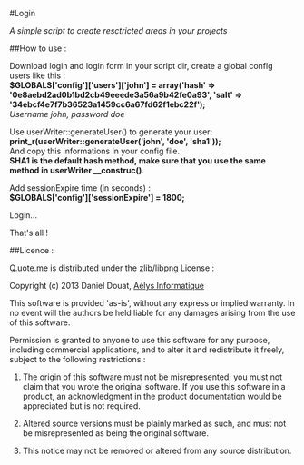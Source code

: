 #Login

*A simple script to create resctricted areas in your projects*

##How to use :

Download login and login form in your script dir, create a global config users like this :  
**$GLOBALS['config']['users']['john'] = array('hash' => '0e8aebd2ad0b1bd2cb49eeede3a56a9b42fe0a93', 'salt' => '34ebcf4e7f7b36523a1459cc6a67fd62f1ebc22f');**  
_Username john, password doe_

Use userWriter::generateUser() to generate your user:  
**print_r(userWriter::generateUser('john', 'doe', 'sha1'));**  
And copy this informations in your config file.  
**SHA1 is the default hash method, make sure that you use the same method in userWriter __construc()**. 

Add sessionExpire time (in seconds) :  
**$GLOBALS['config']['sessionExpire'] = 1800;**

Login... 

That's all !

##Licence :

Q.uote.me is distributed under the zlib/libpng License :

Copyright (c) 2013 Daniel Douat, [Aélys Informatique](http://aelys-info.fr)

This software is provided 'as-is', without any express or implied warranty. In no event will the authors be held liable for any damages arising from the use of this software.  

Permission is granted to anyone to use this software for any purpose, including commercial applications, and to alter it and redistribute it freely, subject to the following restrictions :  

1. The origin of this software must not be misrepresented; you must not claim that you wrote the original software. If you use this software in a product, an acknowledgment in the product documentation would be appreciated but is not required.  

2. Altered source versions must be plainly marked as such, and must not be misrepresented as being the original software.  

3. This notice may not be removed or altered from any source distribution.
